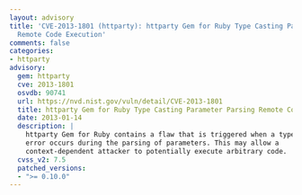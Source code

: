 ```yaml
---
layout: advisory
title: 'CVE-2013-1801 (httparty): httparty Gem for Ruby Type Casting Parameter Parsing
  Remote Code Execution'
comments: false
categories:
- httparty
advisory:
  gem: httparty
  cve: 2013-1801
  osvdb: 90741
  url: https://nvd.nist.gov/vuln/detail/CVE-2013-1801
  title: httparty Gem for Ruby Type Casting Parameter Parsing Remote Code Execution
  date: 2013-01-14
  description: |
    httparty Gem for Ruby contains a flaw that is triggered when a type casting
    error occurs during the parsing of parameters. This may allow a
    context-dependent attacker to potentially execute arbitrary code.
  cvss_v2: 7.5
  patched_versions:
  - ">= 0.10.0"
---
```

